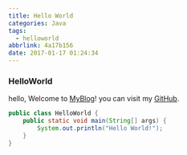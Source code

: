 ```yaml
---
title: Hello World
categories: Java
tags:
  - helloworld
abbrlink: 4a17b156
date: 2017-01-17 01:24:34
---
```

### HelloWorld
hello, Welcome to [MyBlog](http://blogit.tongjilab.cn/)! you can visit my [GitHub](https://github.com/ctianlong).

<!-- more -->

``` java
public class HelloWorld {
    public static void main(String[] args) {
        System.out.println("Hello World!");
    }
}
```
